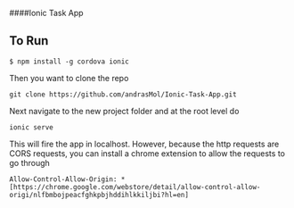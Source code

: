 ####Ionic Task App

## To Run
```
$ npm install -g cordova ionic
```
Then you want to clone the repo
```
git clone https://github.com/andrasMol/Ionic-Task-App.git
```
Next navigate to the new project folder and at the root level do
```
ionic serve
```
This will fire the app in localhost. However, because the http requests are CORS requests, you can install a chrome
extension to allow the requests to go through
```
Allow-Control-Allow-Origin: * [https://chrome.google.com/webstore/detail/allow-control-allow-origi/nlfbmbojpeacfghkpbjhddihlkkiljbi?hl=en]
```

